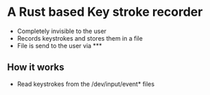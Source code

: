 # A Rust based Key stroke recorder

* Completely invisible to the user
* Records keystrokes and stores them in a file
* File is send to the user via ***


## How it works
* Read keystrokes from the /dev/input/event* files